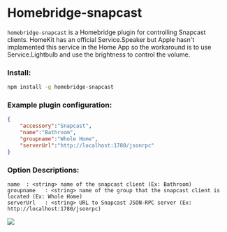 # Homebridge-snapcast

`homebridge-snapcast` is a Homebridge plugin for controlling Snapcast clients. HomeKit has an official Service.Speaker but Apple hasn't implamented this service in the Home App so the workaround is to use Service.Lightbulb and use the brightness to control the volume.

### Install:
```bash
npm install -g homebridge-snapcast
```

### Example plugin configuration:
```json
{
    "accessory":"Snapcast",
    "name":"Bathroom",
    "groupname":"Whole Home",
    "serverUrl":"http://localhost:1780/jsonrpc"
}
```

### Option Descriptions:

```
name  : <string> name of the snapcast client (Ex: Bathroom)
groupname   : <string> name of the group that the snapcast client is located (Ex: Whole Home)
serverUrl   : <string> URL to Snapcast JSON-RPC server (Ex: http://localhost:1780/jsonrpc)
```

![](https://i.imgur.com/xalWqIw.png)

